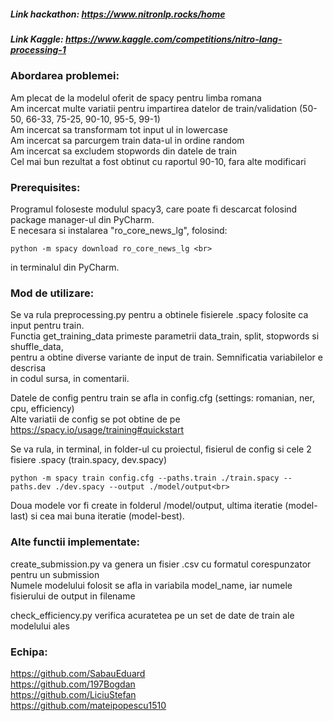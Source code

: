 ##### Link hackathon: https://www.nitronlp.rocks/home
##### Link Kaggle: https://www.kaggle.com/competitions/nitro-lang-processing-1
### 	Abordarea problemei:
Am plecat de la modelul oferit de spacy pentru limba romana<br>
Am incercat multe variatii pentru impartirea datelor de train/validation (50-50, 66-33, 75-25, 90-10, 95-5, 99-1)<br>
Am incercat sa transformam tot input ul in lowercase <br>
Am incercat sa parcurgem train data-ul in ordine random<br>
Am incercat sa excludem stopwords din datele de train<br>
Cel mai bun rezultat a fost obtinut cu raportul 90-10, fara alte modificari<br>

###   Prerequisites:
Programul foloseste modulul spacy3, care poate fi descarcat folosind package manager-ul din PyCharm. <br>
E necesara si instalarea "ro_core_news_lg", folosind: <br>
```
python -m spacy download ro_core_news_lg <br>
```
in terminalul din PyCharm.


###	Mod de utilizare:
Se va rula preprocessing.py pentru a obtinele fisierele .spacy folosite ca input pentru train.<br>
Functia get_training_data primeste parametrii data_train, split, stopwords si shuffle_data,<br>
pentru a obtine diverse variante de input de train. Semnificatia variabilelor e descrisa<br>
in codul sursa, in comentarii.<br>

Datele de config pentru train se afla in config.cfg (settings: romanian, ner, cpu, efficiency)<br>
Alte variatii de config se pot obtine de pe https://spacy.io/usage/training#quickstart<br>

Se va rula, in terminal, in folder-ul cu proiectul, fisierul de config si cele 2 fisiere .spacy (train.spacy, dev.spacy)<br>
```
python -m spacy train config.cfg --paths.train ./train.spacy --paths.dev ./dev.spacy --output ./model/output<br>
```
Doua modele vor fi create in folderul /model/output, ultima iteratie (model-last) si cea mai buna iteratie (model-best).<br>

###	Alte functii implementate:
create_submission.py va genera un fisier .csv cu formatul corespunzator pentru un submission<br>
Numele modelului folosit se afla in variabila model_name, iar numele fisierului de output in filename<br>

check_efficiency.py verifica acuratetea pe un set de date de train ale modelului ales<br>

### Echipa:<br>
https://github.com/SabauEduard <br>
https://github.com/197Bogdan<br>
https://github.com/LiciuStefan<br>
https://github.com/mateipopescu1510<br>

